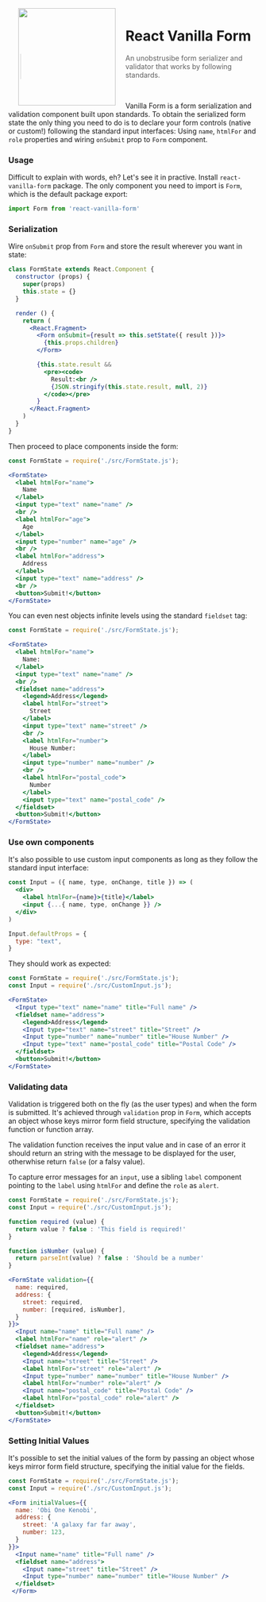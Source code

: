 <img width="196px" align="left" hspace="20px" src="https://upload.wikimedia.org/wikipedia/commons/6/69/IceCreamSandwich.jpg" />

# React Vanilla Form
> An unobstrusibe form serializer and validator that works by following standards.

<br />

Vanilla Form is a form serialization and validation component built upon
standards. To obtain the serialized form state the only thing you need to
do is to declare your form controls (native or custom!) following the
standard input interfaces: Using `name`, `htmlFor` and `role` properties
and wiring `onSubmit` prop to `Form` component.

### Usage

Difficult to explain with words, eh? Let's see it in practive. Install
`react-vanilla-form` package. The only component you need to import is
`Form`, which is the default package export:


```jsx static
import Form from 'react-vanilla-form'
```

### Serialization

Wire `onSubmit` prop from `Form` and store the result wherever you want
in state:

```jsx static
class FormState extends React.Component {
  constructor (props) {
    super(props)
    this.state = {}
  }

  render () {
    return (
      <React.Fragment>
        <Form onSubmit={result => this.setState({ result })}>
          {this.props.children}
        </Form>

        {this.state.result &&
          <pre><code>
            Result:<br />
            {JSON.stringify(this.state.result, null, 2)}
          </code></pre>
        }
      </React.Fragment>
    )
  }
}
```

Then proceed to place components inside the form:

```jsx
const FormState = require('./src/FormState.js');

<FormState>
  <label htmlFor="name">
    Name
  </label>
  <input type="text" name="name" />
  <br />
  <label htmlFor="age">
    Age
  </label>
  <input type="number" name="age" />
  <br />
  <label htmlFor="address">
    Address
  </label>
  <input type="text" name="address" />
  <br />
  <button>Submit!</button>
</FormState>
```

You can even nest objects infinite levels using the standard `fieldset` tag:

```jsx
const FormState = require('./src/FormState.js');

<FormState>
  <label htmlFor="name">
    Name:
  </label>
  <input type="text" name="name" />
  <br />
  <fieldset name="address">
    <legend>Address</legend>
    <label htmlFor="street">
      Street
    </label>
    <input type="text" name="street" />
    <br />
    <label htmlFor="number">
      House Number:
    </label>
    <input type="number" name="number" />
    <br />
    <label htmlFor="postal_code">
      Number
    </label>
    <input type="text" name="postal_code" />
  </fieldset>
  <button>Submit!</button>
</FormState>
```

### Use own components

It's also possible to use custom input components as long as they follow the
standard input interface:


```jsx static
const Input = ({ name, type, onChange, title }) => (
  <div>
    <label htmlFor={name}>{title}</label>
    <input {...{ name, type, onChange }} />
  </div>
)

Input.defaultProps = {
  type: "text",
}
```

They should work as expected:

```jsx
const FormState = require('./src/FormState.js');
const Input = require('./src/CustomInput.js');

<FormState>
  <Input type="text" name="name" title="Full name" />
  <fieldset name="address">
    <legend>Address</legend>
    <Input type="text" name="street" title="Street" />
    <Input type="number" name="number" title="House Number" />
    <Input type="text" name="postal_code" title="Postal Code" />
  </fieldset>
  <button>Submit!</button>
</FormState>
```

### Validating data

Validation is triggered both on the fly (as the user types) and when the
form is submitted. It's achieved through `validation` prop in `Form`, which
accepts an object whose keys mirror form field structure, specifying the
validation function or function array.

The validation function receives the input value and in case of an error it
should return an string with the message to be displayed for the user,
otherwhise return `false` (or a falsy value).

To capture error messages for an `input`, use a sibling `label` component
pointing to the `label` using `htmlFor` and define the `role` as `alert`.

```jsx
const FormState = require('./src/FormState.js');
const Input = require('./src/CustomInput.js');

function required (value) {
  return value ? false : 'This field is required!'
}

function isNumber (value) {
  return parseInt(value) ? false : 'Should be a number'
}

<FormState validation={{
  name: required,
  address: {
    street: required,
    number: [required, isNumber],
  }
}}>
  <Input name="name" title="Full name" />
  <label htmlFor="name" role="alert" />
  <fieldset name="address">
    <legend>Address</legend>
    <Input name="street" title="Street" />
    <label htmlFor="street" role="alert" />
    <Input type="number" name="number" title="House Number" />
    <label htmlFor="number" role="alert" />
    <Input name="postal_code" title="Postal Code" />
    <label htmlFor="postal_code" role="alert" />
  </fieldset>
  <button>Submit!</button>
</FormState>
```

### Setting Initial Values

It's possible to set the initial values of the form by passing an object whose
keys mirror form field structure, specifying the initial value for the fields.

```jsx
const FormState = require('./src/FormState.js');
const Input = require('./src/CustomInput.js');

<Form initialValues={{
  name: 'Obi One Kenobi',
  address: {
    street: 'A galaxy far far away',
    number: 123,
  }
}}>
  <Input name="name" title="Full name" />
  <fieldset name="address">
    <Input name="street" title="Street" />
    <Input type="number" name="number" title="House Number" />
  </fieldset>
 </Form>
```
